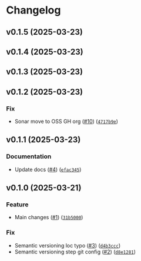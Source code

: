 # Changelog

<!--next-version-placeholder-->

## v0.1.5 (2025-03-23)



## v0.1.4 (2025-03-23)



## v0.1.3 (2025-03-23)



## v0.1.2 (2025-03-23)

### Fix

* Sonar move to OSS GH org ([#10](https://github.com/aqib-oss/windows-sonar-gh-actions/issues/10)) ([`4717b9e`](https://github.com/aqib-oss/windows-sonar-gh-actions/commit/4717b9ef1fdfdde6ec881728a4135da590a0540d))

## v0.1.1 (2025-03-23)

### Documentation

* Update docs ([#4](https://github.com/aqib-bhat/windows-sonar-gh-actions/issues/4)) ([`efac345`](https://github.com/aqib-bhat/windows-sonar-gh-actions/commit/efac3451e0135480bda686a19eac522042968b4b))

## v0.1.0 (2025-03-21)

### Feature

* Main changes ([#1](https://github.com/aqib-bhat/windows-sonar-gh-actions/issues/1)) ([`31b5000`](https://github.com/aqib-bhat/windows-sonar-gh-actions/commit/31b50004430a5c8a8dcb3fc02d75eb3e3ceb6c06))

### Fix

* Semantic versioning loc typo ([#3](https://github.com/aqib-bhat/windows-sonar-gh-actions/issues/3)) ([`d4b3ccc`](https://github.com/aqib-bhat/windows-sonar-gh-actions/commit/d4b3ccc785938383807a9f8507febe8b1e1338fa))
* Semantic versioning step git config ([#2](https://github.com/aqib-bhat/windows-sonar-gh-actions/issues/2)) ([`d8e1281`](https://github.com/aqib-bhat/windows-sonar-gh-actions/commit/d8e12813f343126ec72dff30a356486c07ea9d87))
